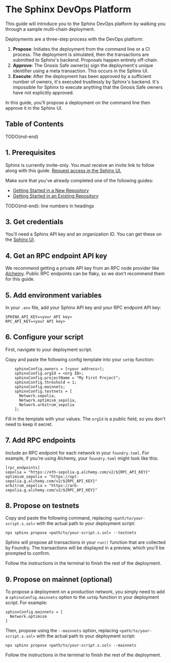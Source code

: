 # The Sphinx DevOps Platform

This guide will introduce you to the Sphinx DevOps platform by walking you through a sample multi-chain deployment.

Deployments are a three-step process with the DevOps platform:

1. **Propose**: Initiates the deployment from the command line or a CI process. The deployment is simulated, then the transactions are submitted to Sphinx's backend. Proposals happen entirely off-chain.
2. **Approve**: The Gnosis Safe owner(s) sign the deployment's unique identifier using a meta transaction. This occurs in the Sphinx UI.
3. **Execute**: After the deployment has been approved by a sufficient number of owners, it's executed trustlessly by Sphinx's backend. It's impossible for Sphinx to execute anything that the Gnosis Safe owners have not explicitly approved.

In this guide, you'll propose a deployment on the command line then approve it in the Sphinx UI.

## Table of Contents

TODO(md-end)

## 1. Prerequisites

Sphinx is currently invite-only. You must receive an invite link to follow along with this guide. [Request access in the Sphinx UI.](https://sphinx.dev)

Make sure that you've already completed one of the following guides:

- [Getting Started in a New Repository](https://github.com/sphinx-labs/sphinx/blob/main/docs/cli-quickstart.md)
- [Getting Started in an Existing Repository](https://github.com/sphinx-labs/sphinx/blob/main/docs/cli-existing-project.md)

TODO(md-end): line numbers in headings

## 3. Get credentials

You'll need a Sphinx API key and an organization ID. You can get these on the [Sphinx UI](https://www.sphinx.dev/).

## 4. Get an RPC endpoint API key

We recommend getting a private API key from an RPC node provider like [Alchemy](https://www.alchemy.com/). Public RPC endpoints can be flaky, so we don't recommend them for this guide.

## 5. Add environment variables

In your `.env` file, add your Sphinx API key and your RPC endpoint API key:
```
SPHINX_API_KEY=<your API key>
RPC_API_KEY=<your API key>
```

## 6. Configure your script

First, navigate to your deployment script.

Copy and paste the following config template into your `setUp` function:
```
    sphinxConfig.owners = [<your address>];
    sphinxConfig.orgId = <org ID>;
    sphinxConfig.projectName = "My First Project";
    sphinxConfig.threshold = 1;
    sphinxConfig.mainnets;
    sphinxConfig.testnets = [
      Network.sepolia,
      Network.optimism_sepolia,
      Network.arbitrum_sepolia
    ];
```

Fill in the template with your values. The `orgId` is a public field, so you don't need to keep it secret.

## 7. Add RPC endpoints

Include an RPC endpoint for each network in your `foundry.toml`. For example, if you're using Alchemy, your `foundry.toml` might look like this:

```
[rpc_endpoints]
sepolia = "https://eth-sepolia.g.alchemy.com/v2/${RPC_API_KEY}"
optimism_sepolia = "https://opt-sepolia.g.alchemy.com/v2/${RPC_API_KEY}"
arbitrum_sepolia = "https://arb-sepolia.g.alchemy.com/v2/${RPC_API_KEY}"
```

## 8. Propose on testnets

Copy and paste the following command, replacing `<path/to/your-script.s.sol>` with the actual path to your deployment script:

```
npx sphinx propose <path/to/your-script.s.sol> --testnets
```

Sphinx will propose all transactions in your `run()` function that are collected by Foundry. The transactions will be displayed in a preview, which you'll be prompted to confirm.

Follow the instructions in the terminal to finish the rest of the deployment.

## 9. Propose on mainnet (optional)

To propose a deployment on a production network, you simply need to add a `sphinxConfig.mainnets` option to the `setUp` function in your deployment script. For example:

```
sphinxConfig.mainnets = [
  Network.optimism
]
```

Then, propose using the `--mainnets` option, replacing `<path/to/your-script.s.sol>` with the actual path to your deployment script:
```
npx sphinx propose <path/to/your-script.s.sol> --mainnets
```

Follow the instructions in the terminal to finish the rest of the deployment.
